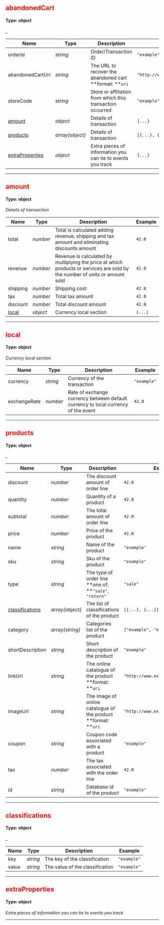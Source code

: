 <style>
  h2 { color: red; }
</style>

## abandonedCart

#### Type: object

*_*

| Name    | Type    | Description | Example |
| ------- | ------- | ----------- | ------- |
| orderId | *string* | Order/Transaction ID | `"example"` |
| abandonedCartUrl | *string* | The URL to recover the abandoned cart<br/>**format: **`uri` | `"http://www.example.com/example"` |
| storeCode | *string* | Store or affiliation from which this transaction occurred | `"example"` |
| [amount](#amount) | *object* | Details of transaction | `{...}` |
| [products](#products) | *array[object]* | Details of transaction | `[{...}, {...}]` |
| [extraProperties](#extraproperties) | *object* | Extra pieces of information you can tie to events you track | `{...}` |

*****

## amount

#### Type: object

*Details of transaction*

| Name    | Type    | Description | Example |
| ------- | ------- | ----------- | ------- |
| total | *number* | Total is calculated adding revenue, shipping and tax amount and eliminating discounts amount | `42.0` |
| revenue | *number* | Revenue is calculated by multiplying the price at which products or services are sold by the number of units or amount sold | `42.0` |
| shipping | *number* | Shipping cost | `42.0` |
| tax | *number* | Total tax amount | `42.0` |
| discount | *number* | Total discount amount | `42.0` |
| [local](#local) | *object* | Currency local section | `{...}` |

*****

## local

#### Type: object

*Currency local section*

| Name    | Type    | Description | Example |
| ------- | ------- | ----------- | ------- |
| currency | *string* | Currency of the transaction | `"example"` |
| exchangeRate | *number* | Rate of exchange currency between default currency to local currency of the event | `42.0` |

*****

## products

#### Type: object

*_*

| Name    | Type    | Description | Example |
| ------- | ------- | ----------- | ------- |
| discount | *number* | The discount amount of order line | `42.0` |
| quantity | *number* | Quantity of a product | `42.0` |
| subtotal | *number* | The total amount of order line | `42.0` |
| price | *number* | Price of the product | `42.0` |
| name | *string* | Name of the product | `"example"` |
| sku | *string* | Sku of the product | `"example"` |
| type | *string* | The type of order line<br/>**one of: **`"sale"`, `"return"` | `"sale"` |
| [classifications](#classifications) | *array[object]* | The list of classifications of the product | `[{...}, {...}]` |
| category | *array[string]* | Categories list of the product | `["example", "example"]` |
| shortDescription | *string* | Short description of the product | `"example"` |
| linkUrl | *string* | The online catalogue of the product<br/>**format: **`uri` | `"http://www.example.com/example"` |
| imageUrl | *string* | The image of online catalogue of the product<br/>**format: **`uri` | `"http://www.example.com/example"` |
| coupon | *string* | Coupon code associated with a product | `"example"` |
| tax | *number* | The tax associated with the order line | `42.0` |
| id | *string* | Database id of the product | `"example"` |

*****

## classifications

#### Type: object

*_*

| Name    | Type    | Description | Example |
| ------- | ------- | ----------- | ------- |
| key | *string* | The key of the classification | `"example"` |
| value | *string* | The value of the classification | `"example"` |

*****

## extraProperties

#### Type: object

*Extra pieces of information you can tie to events you track*


*****
